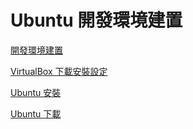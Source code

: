 # Ubuntu 開發環境建置

[開發環境建置](https://docs.google.com/document/d/1osrrJg9EzI7cK_50FgPpIOjuj6SZHXeu1T4Ah78giMM/edit)


[VirtualBox 下載安裝設定](https://m.xuite.net/blog/yh96301/blog/66578586)


[Ubuntu 安裝](https://learningsky.io/install-ubuntu-on-oracle-virtualbox/)

[Ubuntu 下載](https://www.ubuntu-tw.org/modules/tinyd0/)